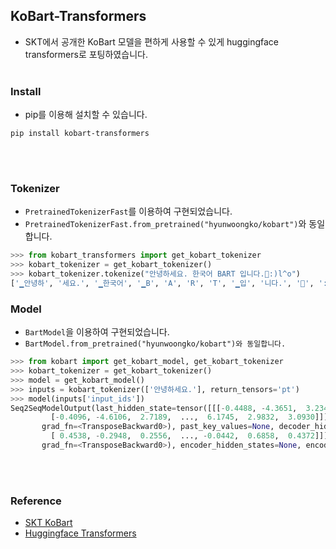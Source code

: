 ## KoBart-Transformers
- SKT에서 공개한 KoBart 모델을 편하게 사용할 수 있게 huggingface transformers로 포팅하였습니다.
<br><br>

### Install
- pip를 이용해 설치할 수 있습니다.
```consol
pip install kobart-transformers
```
<br><br>

### Tokenizer
- `PretrainedTokenizerFast`를 이용하여 구현되었습니다.
- `PretrainedTokenizerFast.from_pretrained("hyunwoongko/kobart")`와 동일합니다.
```python
>>> from kobart_transformers import get_kobart_tokenizer
>>> kobart_tokenizer = get_kobart_tokenizer()
>>> kobart_tokenizer.tokenize("안녕하세요. 한국어 BART 입니다.🤣:)l^o")
['▁안녕하', '세요.', '▁한국어', '▁B', 'A', 'R', 'T', '▁입', '니다.', '🤣', ':)', 'l^o']
```


### Model
- `BartModel`을 이용하여 구현되었습니다.
- `BartModel.from_pretrained("hyunwoongko/kobart")와 동일합니다.`
```python
>>> from kobart import get_kobart_model, get_kobart_tokenizer
>>> kobart_tokenizer = get_kobart_tokenizer()
>>> model = get_kobart_model()
>>> inputs = kobart_tokenizer(['안녕하세요.'], return_tensors='pt')
>>> model(inputs['input_ids'])
Seq2SeqModelOutput(last_hidden_state=tensor([[[-0.4488, -4.3651,  3.2349,  ...,  5.8916,  4.0497,  3.5468],
         [-0.4096, -4.6106,  2.7189,  ...,  6.1745,  2.9832,  3.0930]]],
       grad_fn=<TransposeBackward0>), past_key_values=None, decoder_hidden_states=None, decoder_attentions=None, cross_attentions=None, encoder_last_hidden_state=tensor([[[ 0.4624, -0.2475,  0.0902,  ...,  0.1127,  0.6529,  0.2203],
         [ 0.4538, -0.2948,  0.2556,  ..., -0.0442,  0.6858,  0.4372]]],
       grad_fn=<TransposeBackward0>), encoder_hidden_states=None, encoder_attentions=None)
```
<br><br>

### Reference
- [SKT KoBart](https://github.com/SKT-AI/KoBART)
- [Huggingface Transformers](https://github.com/huggingface/transformers)
